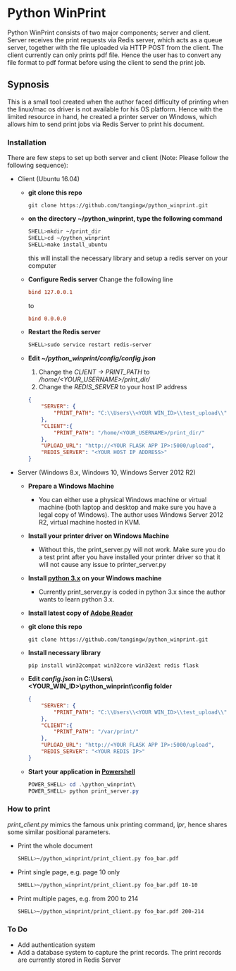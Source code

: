 # Python WinPrint 

Python WinPrint consists of two major components; server and client. Server receives the print requests via Redis server, which acts as a queue server, together with the file uploaded via HTTP POST from the client. The client currently can only prints pdf file. Hence the user has to convert any file format to pdf format before using the client to send the print job.

## Sypnosis
This is a small tool created when the author faced difficulty of printing when the linux/mac os driver is not available for his OS platform. Hence with the limited resource in hand, he created a printer server on Windows, which allows him to send print jobs via Redis Server to print his document.

### Installation
There are few steps to set up both server and client (Note: Please follow the following sequence):

- Client (Ubuntu 16.04)

    - **git clone this repo**

        ```git
        git clone https://github.com/tangingw/python_winprint.git
        ```
    - **on the directory ~/python_winprint, type the following command**
        ```bash
        SHELL>mkdir ~/print_dir
        SHELL>cd ~/python_winprint
        SHELL>make install_ubuntu
        ```
        this will install the necessary library and setup a redis server on your computer

    - **Configure Redis server**
        Change the following line 
        ```conf
        bind 127.0.0.1
        ```
        to 
        ```conf
        bind 0.0.0.0
        ```
    - **Restart the Redis server**
        ```bash
        SHELL>sudo service restart redis-server
        ```
    - **Edit _~/python_winprint/config/config.json_**

        1. Change the _CLIENT -> PRINT_PATH_ to _/home/<YOUR_USERNAME>/print_dir/_
        2. Change the _REDIS_SERVER_ to your host IP address

        ```json
        {
            "SERVER": {
                "PRINT_PATH": "C:\\Users\\<YOUR WIN_ID>\\test_upload\\"
            },
            "CLIENT":{
                "PRINT_PATH": "/home/<YOUR_USERNAME>/print_dir/"
            },
            "UPLOAD_URL": "http://<YOUR FLASK APP IP>:5000/upload",
            "REDIS_SERVER": "<YOUR HOST IP ADDRESS>"
        }
        ```

- Server (Windows 8.x, Windows 10, Windows Server 2012 R2)
    - **Prepare a Windows Machine**
        - You can either use a physical Windows machine or virtual machine (both laptop and desktop and make sure you have a legal copy of Windows). The author uses Windows Server 2012 R2, virtual machine hosted in KVM.  

    - **Install your printer driver on Windows Machine**
        - Without this, the print_server.py will not work. Make sure you do a test print after you have installed your printer driver so that it will not cause any issue to printer_server.py

    - **Install [python 3.x](https://www.python.org/downloads/windows/) on your Windows machine**
        - Currently print_server.py is coded in python 3.x since the author wants to learn python 3.x.

    - **Install latest copy of [Adobe Reader](https://get.adobe.com/reader/otherversions/)**
    - **git clone this repo**
        ```git
        git clone https://github.com/tangingw/python_winprint.git
        ```
    - **Install necessary library**
        ```git
        pip install win32compat win32core win32ext redis flask
        ```
    - **Edit _config.json_ in C:\Users\\<YOUR_WIN_ID>\python_winprint\config folder**
        ```json
        {
            "SERVER": {
                "PRINT_PATH": "C:\\Users\\<YOUR WIN_ID>\\test_upload\\"
            },
            "CLIENT":{
                "PRINT_PATH": "/var/print/"
            },
            "UPLOAD_URL": "http://<YOUR FLASK APP IP>:5000/upload",
            "REDIS_SERVER": "<YOUR REDIS IP>"
        }
        ```
    - **Start your application in [Powershell](https://docs.microsoft.com/en-us/powershell/scripting/getting-started/getting-started-with-windows-powershell?view=powershell-5.1)**
        ```powershell
        POWER_SHELL> cd .\python_winprint\
        POWER_SHELL> python print_server.py
        ```

### How to print

_print_client.py_ mimics the famous unix printing command, _lpr_, hence shares some similar positional parameters.

- Print the whole document
    ```bash
    SHELL>~/python_winprint/print_client.py foo_bar.pdf
    ```
- Print single page, e.g. page 10 only
    ```bash
    SHELL>~/python_winprint/print_client.py foo_bar.pdf 10-10 
    ```
- Print multiple pages, e.g. from 200 to 214
    ```bash
    SHELL>~/python_winprint/print_client.py foo_bar.pdf 200-214
    ```

### To Do

- Add authentication system
- Add a database system to capture the print records. The print records are currently stored in Redis Server
